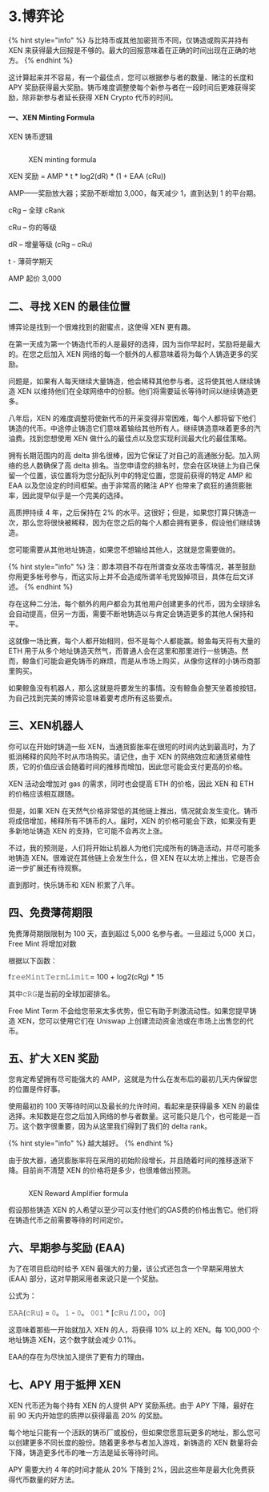 # 3.博弈论

{% hint style="info" %}
与比特币或其他加密货币不同，仅铸造或购买并持有 XEN 来获得最大回报是不够的。最大的回报意味着在正确的时间出现在正确的地方。
{% endhint %}

这计算起来并不容易，有一个最佳点，您可以根据参与者的数量、赌注的长度和 APY 奖励获得最大奖励。铸币难度调整使每个新参与者在一段时间后更难获得奖励，除非新参与者延长获得 XEN Crypto 代币的时间。

#### 一、XEN Minting Formula <a href="#yi-xen-minting-formula" id="yi-xen-minting-formula"></a>

XEN 铸币逻辑

<figure><img src="https://btcdayu.gitbook.io/~gitbook/image?url=https:%2F%2F1896207398-files.gitbook.io%2F%7E%2Ffiles%2Fv0%2Fb%2Fgitbook-x-prod.appspot.com%2Fo%2Fspaces%252FkndOd8yXPMu5IiCOU8TW%252Fuploads%252FfH6DAdCsIJO723bHlotE%252Fimage.png%3Falt=media%26token=84da012a-f726-4e52-afcd-524cde03d03c&#x26;width=768&#x26;dpr=4&#x26;quality=100&#x26;sign=83b0c2032463e08d74e78f3f30d28d59dc8658f0d13c6c2d2423d18cf72616db" alt=""><figcaption><p>XEN minting formula</p></figcaption></figure>

XEN 奖励 = AMP \* t \* log2(dR) \* (1 + EAA (cRu))

AMP——奖励放大器；奖励不断增加 3,000，每天减少 1，直到达到 1 的平台期。

cRg – 全球 cRank

cRu – 你的等级

dR – 增量等级 (cRg – cRu)

t - 薄荷学期天

AMP 起价 3,000

## 二、寻找 XEN 的最佳位置 <a href="#er-xun-zhao-xen-de-zui-jia-wei-zhi" id="er-xun-zhao-xen-de-zui-jia-wei-zhi"></a>

博弈论是找到一个很难找到的甜蜜点，这使得 XEN 更有趣。

在第一天成为第一个铸造代币的人是最好的选择，因为当你早起时，奖励将是最大的。在您之后加入 XEN 网络的每一个额外的人都意味着将为每个人铸造更多的奖励。

问题是，如果有人每天继续大量铸造，他会稀释其他参与者。这将使其他人继续铸造 XEN 以维持他们在全球网络中的份额。他们将需要延长等待时间以继续铸造更多。

八年后，XEN 的难度调整将使新代币的开采变得非常困难，每个人都将留下他们铸造的代币。中途停止铸造它们意味着输给其他所有人。继续铸造意味着更多的汽油费。找到您想使用 XEN 做什么的最佳点以及您实现利润最大化的最佳策略。

拥有长期范围内的高 delta 排名很棒，因为它保证了对自己的高通胀分配。加入网络的总人数确保了高 delta 排名。当您申请您的排名时，您会在区块链上为自己保留一个位置，该位置将为您分配队列中的特定位置，您提前获得的特定 AMP 和 EAA 以及您设定的时间框架。由于非常高的赌注 APY 也带来了疯狂的通货膨胀率，因此提早似乎是一个完美的选择。

高质押持续 4 年，之后保持在 2% 的水平。这很好；但是，如果您打算只铸造一次，那么您将很快被稀释，因为在您之后的每个人都会拥有更多，假设他们继续铸造。

您可能需要从其他地址铸造，如果您不想输给其他人，这就是您需要做的。

{% hint style="info" %}
注：即本项目不存在所谓查女巫攻击等情况，甚至鼓励你用更多帐号参与，而这实际上并不会造成所谓羊毛党毁掉项目，具体在后文详述。
{% endhint %}

存在这种二分法，每个额外的用户都会为其他用户创建更多的代币，因为全球排名会自动提高，但另一方面，需要不断地铸造以与肯定会铸造更多的其他人保持和平。

这就像一场比赛，每个人都开始相同，但不是每个人都能赢。鲸鱼每天将有大量的 ETH 用于从多个地址铸造天然气，而普通人会在这里和那里进行一些铸造。然而，鲸鱼们可能会避免铸币的麻烦，而是从市场上购买，从像你这样的小铸币商那里购买。

如果鲸鱼没有机器人，那么这就是将要发生的事情。没有鲸鱼会整天坐着按按钮。为自己找到完美的博弈论意味着要考虑所有这些要点。

## 三、XEN机器人 <a href="#san-xen-ji-qi-ren" id="san-xen-ji-qi-ren"></a>

你可以在开始时铸造一些 XEN，当通货膨胀率在很短的时间内达到最高时，为了抵消稀释的风险不时从市场购买。请记住，由于 XEN 的网络效应和通货紧缩性质，它的价值应该会随着时间的推移而增加，因此您可能会支付更高的价格。

XEN 活动会增加对 gas 的需求，同时也会提高 ETH 的价格，因此 XEN 和 ETH 的价格应该相互跟随。

但是，如果 XEN 在天然气价格非常低的其他链上推出，情况就会发生变化。铸币将成倍增加，稀释所有不铸币的人。届时，XEN 的价格可能会下跌，如果没有更多新地址铸造 XEN 的支持，它可能不会再次上涨。

不过，我的预测是，人们将开始让机器人为他们完成所有的铸造活动，并尽可能多地铸造 XEN。很难说在其他链上会发生什么，但 XEN 在以太坊上推出，它是否会进一步扩展还有待观察。

直到那时，快乐铸币和 XEN 积累了八年。

## 四、免费薄荷期限 <a href="#si-mian-fei-bao-he-qi-xian" id="si-mian-fei-bao-he-qi-xian"></a>

免费薄荷期限限制为 100 天，直到超过 5,000 名参与者。一旦超过 5,000 关口，Free Mint 将增加对数

根据以下函数：

f𝚛𝚎𝚎𝙼𝚒𝚗𝚝𝚃𝚎𝚛𝚖𝙻𝚒𝚖𝚒𝚝= 100 + log2(cRg) \* 15

其中𝚌𝚁𝙶是当前的全球加密排名。

Free Mint Term 不会给您带来太多优势，但它有助于刺激流动性。如果您提早铸造 XEN，您可以使用它们在 Uniswap 上创建流动资金池或在市场上出售您的代币。

## 五、扩大 XEN 奖励 <a href="#wu-kuo-da-xen-jiang-li" id="wu-kuo-da-xen-jiang-li"></a>

您肯定希望拥有尽可能强大的 AMP，这就是为什么在发布后的最初几天内保留您的位置是件好事。

使用最初的 100 天等待时间以及最长的允许时间，看起来是获得最多 XEN 的最佳选择。未知数是在您之后加入网络的参与者数量。这可能只是几个，也可能是一百万。这个数字很重要，因为从这里我们得到了我们的 delta rank。

{% hint style="info" %}
越大越好。
{% endhint %}

由于放大器，通货膨胀率将在采用的初始阶段增长，并且随着时间的推移逐渐下降。目前尚不清楚 XEN 的价格将是多少，也很难做出预测。

<figure><img src="https://btcdayu.gitbook.io/~gitbook/image?url=https:%2F%2F1896207398-files.gitbook.io%2F%7E%2Ffiles%2Fv0%2Fb%2Fgitbook-x-prod.appspot.com%2Fo%2Fspaces%252FkndOd8yXPMu5IiCOU8TW%252Fuploads%252FtiSsiKGIAXR1o4o0Jher%252Fimage.png%3Falt=media%26token=fd87dccc-0d85-4e28-993c-1813fb6763dc&#x26;width=768&#x26;dpr=4&#x26;quality=100&#x26;sign=76ebdfd1b2f54f4fae8d3345310ad2ce7de885037f6b2ac1993ac4b2bb26129a" alt=""><figcaption><p>XEN Reward Amplifier formula</p></figcaption></figure>

假设那些铸造 XEN 的人希望以至少可以支付他们的GAS费的价格出售它。他们将在铸造代币之前需要等待的时间定价。

## 六、早期参与奖励 (EAA) <a href="#liu-zao-qi-can-yu-jiang-li-eaa" id="liu-zao-qi-can-yu-jiang-li-eaa"></a>

为了在项目启动时给予 XEN 最强大的力量，该公式还包含一个早期采用放大 (EAA) 部分，这对早期采用者来说只是一个奖励。

公式为：

𝙴𝙰𝙰(𝚌𝚁𝚞) = 𝟶。 𝟷 - 𝟶。 𝟶𝟶𝟷 \* \[𝚌𝚁𝚞 /𝟷𝟶𝟶，𝟶𝟶]

这意味着那些一开始就加入 XEN 的人，将获得 10% 以上的 XEN。每 100,000 个地址铸造 XEN，这个数字就会减少 0.1%。

EAA的存在为尽快加入提供了更有力的理由。

## 七、APY 用于抵押 XEN <a href="#qi-apy-yong-yu-di-ya-xen" id="qi-apy-yong-yu-di-ya-xen"></a>

XEN 代币还为每个持有 XEN 的人提供 APY 奖励系统。由于 APY 下降，最好在前 90 天内开始您的质押以获得最高 20% 的奖励。

每个地址只能有一个活跃的铸币厂或股份，但如果您愿意玩更多的地址，那么您可以创建更多不同长度的股份。随着更多参与者加入游戏，新铸造的 XEN 数量将会下降，铸造更多代币的唯一方法是延长等待时间。

APY 需要大约 4 年的时间才能从 20% 下降到 2%，因此这些年是最大化免费获得代币数量的好方法。
